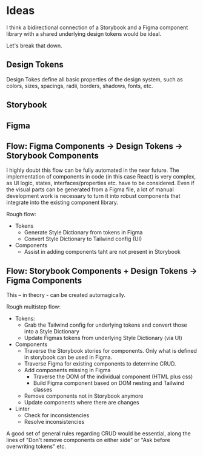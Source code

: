 # Ideas

I think a bidirectional connection of a Storybook and a Figma component library with a shared underlying design tokens would be ideal.

Let's break that down.

## Design Tokens

Design Tokes define all basic properties of the design system, such as colors, sizes, spacings, radii, borders, shadows, fonts, etc.

## Storybook

## Figma

## Flow: Figma Components -> Design Tokens -> Storybook Components

I highly doubt this flow can be fully automated in the near future.
The implementation of components in code (in this case React) is very complex, as UI logic, states, interfaces/properties etc. have to be considered. Even if the visual parts can be generated from a Figma file, a lot of manual development work is necessary to turn it into robust components that integrate into the existing component library.

Rough flow:

- Tokens
  - Generate Style Dictionary from tokens in Figma
  - Convert Style Dictionary to Tailwind config (UI)
- Components
  - Assist in adding components taht are not present in Storybook

## Flow: Storybook Components + Design Tokens -> Figma Components

This – in theory - can be created automagically.

Rough multistep flow:

- Tokens:
  - Grab the Tailwind config for underlying tokens and convert those into a Style Dictionary
  - Update Figmas tokens from underlying Style Dictionary (via UI)
- Components
  - Traverse the Storybook stories for components. Only what is defined in storybook can be used in Figma.
  - Traverse Figma for existing components to determine CRUD.
  - Add components missing in Figma
    - Traverse the DOM of the individual component (HTML plus css)
    - Build Figma component based on DOM nesting and Tailwind classes
  - Remove components not in Storybook anymore
  - Update components where there are changes
- Linter
  - Check for inconsistencies
  - Resolve inconsistencies

A good set of general rules regarding CRUD would be essential, along the lines of "Don't remove components on either side" or "Ask before overwriting tokens" etc.
